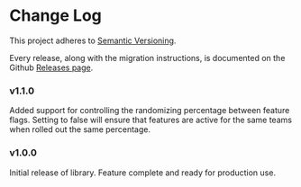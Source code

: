 # Change Log

This project adheres to [Semantic Versioning](http://semver.org/).  

Every release, along with the migration instructions, is documented on the Github [Releases page](https://github.com/SalesLoft/gorollout/releases).

### v1.1.0

Added support for controlling the randomizing percentage between feature flags. Setting to false will ensure that features are active for the same teams when rolled out the same percentage.

### v1.0.0

Initial release of library. Feature complete and ready for production use.
